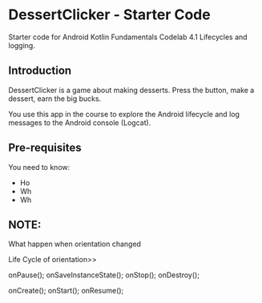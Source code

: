 DessertClicker - Starter Code
==============================

Starter code for Android Kotlin Fundamentals Codelab 4.1 Lifecycles and logging.

Introduction
------------

DessertClicker is a game about making desserts. Press the button, make a dessert,
earn the big bucks.

You use this app in the course to explore the Android lifecycle and log messages to
the Android console (Logcat).

Pre-requisites
--------------

You need to know:
- Ho
- Wh
- Wh



NOTE:
---------------
What happen when orientation changed

Life Cycle of orientation>>

onPause();
onSaveInstanceState();
onStop();
onDestroy();

onCreate();
onStart();
onResume();
